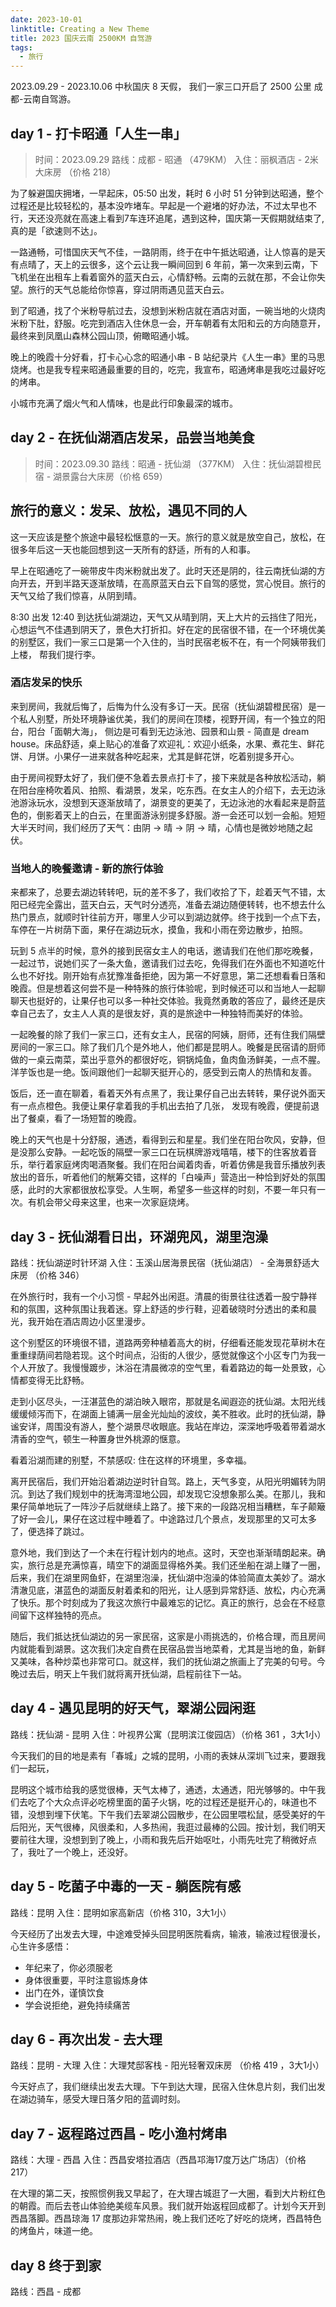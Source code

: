 ```yaml
---
date: 2023-10-01
linktitle: Creating a New Theme
title: 2023 国庆云南 2500KM 自驾游
tags:
  - 旅行
---
```


2023.09.29 - 2023.10.06 中秋国庆 8 天假， 我们一家三口开启了 2500 公里 成都-云南自驾游。

## day 1 - 打卡昭通「人生一串」

> 时间：2023.09.29
> 路线：成都 - 昭通 （479KM）
> 入住：丽枫酒店 - 2米大床房 （价格 218）

为了躲避国庆拥堵，一早起床，05:50 出发，耗时 6 小时 51 分钟到达昭通，整个过程还是比较轻松的，基本没咋堵车。早起是一个避堵的好办法，不过太早也不行，天还没亮就在高速上看到7车连环追尾，遇到这种，国庆第一天假期就结束了, 真的是「欲速则不达」。

一路通畅，可惜国庆天气不佳，一路阴雨，终于在中午抵达昭通，让人惊喜的是天有点晴了，天上的云很多，这个云让我一瞬间回到 6 年前，第一次来到云南，下飞机坐在出租车上看着窗外的蓝天白云，心情舒畅。云南的云就在那，不会让你失望。旅行的天气总能给你惊喜，穿过阴雨遇见蓝天白云。

到了昭通，找了个米粉导航过去，没想到米粉店就在酒店对面，一碗当地的火烧肉米粉下肚，舒服。吃完到酒店入住休息一会，开车朝着有太阳和云的方向随意开，最终来到凤凰山森林公园山顶，俯瞰昭通小城。

晚上的晚霞十分好看，打卡心心念的昭通小串 - B 站纪录片《人生一串》里的马思烧烤。也是我专程来昭通最重要的目的，吃完，我宣布，昭通烤串是我吃过最好吃的烤串。

小城市充满了烟火气和人情味，也是此行印象最深的城市。

## day 2 - 在抚仙湖酒店发呆，品尝当地美食

> 时间：2023.09.30
> 路线：昭通 - 抚仙湖 （377KM）
> 入住：抚仙湖碧橙民宿 - 湖景露台大床房（价格 659）

## 旅行的意义：发呆、放松，遇见不同的人

这一天应该是整个旅途中最轻松惬意的一天。旅行的意义就是放空自己，放松，在很多年后这一天也能回想到这一天所有的舒适，所有的人和事。

早上在昭通吃了一碗带皮牛肉米粉就出发了。此时天还是阴的，往云南抚仙湖的方向开去，开到半路天逐渐放晴，在高原蓝天白云下自驾的感觉，赏心悦目。旅行的天气又给了我们惊喜，从阴到晴。

8:30 出发 12:40 到达抚仙湖湖边，天气又从晴到阴，天上大片的云挡住了阳光，心想运气不佳遇到阴天了，景色大打折扣。好在定的民宿很不错，在一个环境优美的别墅区，我们一家三口是第一个入住的，当时民宿老板不在，有一个阿姨带我们上楼， 帮我们提行李。

### 酒店发呆的快乐

来到房间，我就后悔了，后悔为什么没有多订一天。民宿（抚仙湖碧橙民宿）是一个私人别墅，所处环境静谧优美，我们的房间在顶楼，视野开阔，有一个独立的阳台，阳台「面朝大海」， 侧边是可看到无边泳池、园景和山景 - 简直是 dream house。床品舒适，桌上贴心的准备了欢迎礼：欢迎小纸条，水果、煮花生、鲜花饼、月饼。小果仔一进来就各种吃起来，尤其是鲜花饼，吃着别提多开心。

由于房间视野太好了，我们便不急着去景点打卡了，接下来就是各种放松活动，躺在阳台座椅吹着风、拍照、看湖景，发呆，吃东西。在女主人的介绍下，去无边泳池游泳玩水，没想到天逐渐放晴了，湖景变的更美了，无边泳池的水看起来是蔚蓝色的，倒影着天上的白云，在里面游泳别提多舒服。游一会还可以划一会船。短短大半天时间，我们经历了天气：由阴 -> 晴 -> 阴 -> 晴，心情也是微妙地随之起伏。

### 当地人的晚餐邀请 - 新的旅行体验

来都来了，总要去湖边转转吧，玩的差不多了，我们收拾了下，趁着天气不错，太阳已经完全露出，蓝天白云，天气时分透亮，准备去湖边随便转转，也不想去什么热门景点，就顺时针往前方开，哪里人少可以到湖边就停。终于找到一个点下去，车停在一片树荫下面，果仔在湖边玩水，摸鱼，我和小雨在旁边散步，拍照。

玩到 5 点半的时候，意外的接到民宿女主人的电话，邀请我们在他们那吃晚餐，一起过节，说她们买了一条大鱼，邀请我们过去吃，免得我们在外面也不知道吃什么也不好找。刚开始有点犹豫准备拒绝，因为第一不好意思，第二还想看看日落和晚霞。但是想着这何尝不是一种特殊的旅行体验呢，到时候还可以和当地人一起聊聊天也挺好的，让果仔也可以多一种社交体验。我竟然勇敢的答应了，最终还是庆幸自己去了，女主人人真的是很友好，真的是旅途中一种独特而美好的体验。

一起晚餐的除了我们一家三口，还有女主人，民宿的阿姨，厨师，还有住我们隔壁房间的一家三口。除了我们几个是外地人，他们都是昆明人。晚餐是民宿请的厨师做的一桌云南菜，菜出乎意外的都很好吃，铜锅炖鱼，鱼肉鱼汤鲜美，一点不腥。洋芋饭也是一绝。饭间跟他们一起聊天挺开心的，感受到云南人的热情和友善。

饭后，还一直在聊着，看着天外有点黑了，我让果仔自己出去转转，果仔说外面天有一点点橙色。我便让果仔拿着我的手机出去拍了几张， 发现有晚霞，便提前退出了餐桌，看了一场短暂的晚霞。

晚上的天气也是十分舒服，通透，看得到云和星星。我们坐在阳台吹风，安静，但是没那么安静。一起吃饭的隔壁一家三口在玩棋牌游戏嘻嘻，楼下的住客放着音乐，举行着家庭烤肉喝酒聚餐。我们在阳台闻着肉香，听着仿佛是我音乐播放列表放出的音乐，听着他们的觥筹交错，这样的「白噪声」营造出一种恰到好处的氛围感，此时的大家都很放松享受。人生啊，希望多一些这样的时刻，不要一年只有一次。有机会带父母来这里，也来一次家庭烧烤。

## day 3 - 抚仙湖看日出，环湖兜风，湖里泡澡

路线：抚仙湖逆时针环湖
入住：玉溪山居海景民宿（抚仙湖店） - 全海景舒适大床房 （价格 346）

在外旅行时，我有一个小习惯 - 早起外出闲逛。清晨的街景往往透着一股宁静祥和的氛围，这种氛围让我着迷。穿上舒适的步行鞋，迎着破晓时分透出的柔和晨光，我开始在酒店周边小区里漫步。

这个别墅区的环境很不错，道路两旁种植着高大的树，仔细看还能发现花草树木在重重绿荫间若隐若现。这个时间点，沿街的人很少，感觉就像这个小区专门为我一个人开放了。我慢慢踱步，沐浴在清晨微凉的空气里，看着路边的每一处景致，心情都变得无比舒畅。

走到小区尽头，一汪湛蓝色的湖泊映入眼帘，那就是名闻遐迩的抚仙湖。太阳光线缓缓倾泻而下，在湖面上铺满一层金光灿灿的波纹，美不胜收。此时的抚仙湖，静谧安详，周围没有游人，整个湖景尽收眼底。我站在岸边，深深地呼吸着带着湖水清香的空气，顿生一种置身世外桃源的惬意。

看着沿湖而建的别墅，不禁感叹: 住在这样的环境里，多幸福。

离开民宿后，我们开始沿着湖边逆时针自驾。路上，天气多变，从阳光明媚转为阴沉。到达了我们规划中的抚海湾湿地公园，却发现它没想象那么美。在那儿，我和果仔简单地玩了一阵沙子后就继续上路了。接下来的一段路况相当糟糕，车子颠簸了好一会儿，果仔在这过程中睡着了。中途路过几个景点，发现那里的又可太多了，便选择了跳过。

意外地，我们到达了一个未在行程计划内的地点。这时，天空也渐渐晴朗起来。确实，旅行总是充满惊喜，晴空下的湖面显得格外美。我们还坐船在湖上赚了一圈，后来，我们在湖里网鱼虾，在湖里泡澡，抚仙湖中泡澡的体验简直太美妙了。湖水清澈见底，湛蓝色的湖面反射着柔和的阳光，让人感到异常舒适、放松，内心充满了快乐。那个时刻成为了我这次旅行中最难忘的记忆。真正的旅行，总会在不经意间留下这样独特的亮点。

随后，我们抵达抚仙湖边的另一家民宿，这家是小雨挑选的，价格合理，而且房间内就能看到湖景。这次我们决定自费在民宿品尝当地菜肴，尤其是当地的鱼，新鲜又美味，各种炒菜也非常可口。就这样，我们的抚仙湖之旅画上了完美的句号。今晚过去后，明天上午我们就将离开抚仙湖，启程前往下一站。

## day 4 - 遇见昆明的好天气，翠湖公园闲逛

路线：抚仙湖 - 昆明
入住：叶视界公寓（昆明滨江俊园店）（价格 361 ，3大1小）

今天我们的目的地是素有「春城」之城的昆明，小雨的表妹从深圳飞过来，要跟我们一起玩，

昆明这个城市给我的感觉很棒，天气太棒了，通透，太通透，阳光够够的。中午我们去吃了个大众点评必吃榜里面的菌子火锅，吃的过程还是挺开心的，味道也不错，没想到埋下伏笔。下午我们去翠湖公园散步，在公园里喂松鼠，感受美好的午后阳光，天气很棒，风很柔和，人多热闹，我逛过最棒的公园。按计划，我们明天要前往大理，没想到到了晚上，小雨和我先后开始呕吐，小雨先吐完了稍微好点了，我吐了一个晚上，还没好。

## day 5 - 吃菌子中毒的一天 - 躺医院有感

路线：昆明
入住：昆明如家高新店（价格 310，3大1小）

今天经历了出发去大理，中途难受掉头回昆明医院看病，输液，输液过程很漫长，心生许多感悟：

- 年纪来了，你必须服老
- 身体很重要，平时注意锻炼身体
- 出门在外，谨慎饮食
- 学会说拒绝，避免持续痛苦

## day 6 - 再次出发 - 去大理

路线：昆明  - 大理
入住：大理梵邸客栈 - 阳光轻奢双床房 （价格 419 ，3大1小）

今天好点了，我们继续出发去大理。下午到达大理，民宿入住休息片刻，我们出发在湖边骑车，感受大理日落夕阳的蓝调时刻。
## day 7 - 返程路过西昌 - 吃小渔村烤串

路线：大理 - 西昌
入住：西昌安塔拉酒店（西昌邛海17度万达广场店）（价格 217）

在大理的第二天，按照惯例我又早起了，在大理古城逛了一大圈，看到大片粉红色的朝霞。而后去苍山体验绝美缆车风景。我们就开始返程回成都了。计划今天开到西昌落脚。西昌琼海 17 度那边非常热闹，晚上我们还吃了好吃的烧烤，西昌特色的烤鱼片，味道一绝。

## day 8 终于到家

路线：西昌 - 成都
